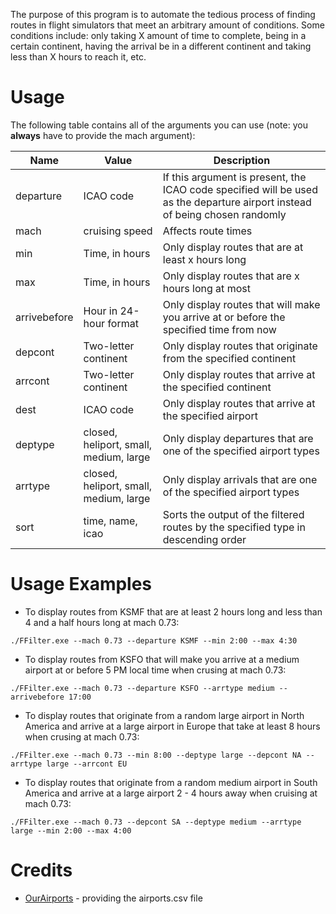 The purpose of this program is to automate the tedious process of finding routes in flight simulators that meet an arbitrary amount of conditions. Some conditions include: only taking X amount of time to complete, being in a certain continent, having the arrival be in a different continent and taking less than X hours to reach it, etc.

Usage
=======

The following table contains all of the arguments you can use (note: you **always** have to provide the mach argument):

Name      | Value                  | Description
--------- | ---------------------- | -----------
departure | ICAO code              | If this argument is present, the ICAO code specified will be used as the departure airport instead of being chosen randomly
mach      | cruising speed         | Affects route times
min       | Time, in hours         | Only display routes that are at least x hours long
max       | Time, in hours         | Only display routes that are x hours long at most
arrivebefore | Hour in 24-hour format | Only display routes that will make you arrive at or before the specified time from now
depcont   | Two-letter continent   | Only display routes that originate from the specified continent
arrcont   | Two-letter continent   | Only display routes that arrive at the specified continent
dest      | ICAO code              | Only display routes that arrive at the specified airport
deptype   | closed, heliport, small, medium, large | Only display departures that are one of the specified airport types
arrtype   | closed, heliport, small, medium, large | Only display arrivals that are one of the specified airport types
sort      | time, name, icao       | Sorts the output of the filtered routes by the specified type in descending order

Usage Examples
==============

* To display routes from KSMF that are at least 2 hours long and less than 4 and a half hours long at mach 0.73:
```
./FFilter.exe --mach 0.73 --departure KSMF --min 2:00 --max 4:30
```

* To display routes from KSFO that will make you arrive at a medium airport at or before 5 PM local time when crusing at mach 0.73:
```
./FFilter.exe --mach 0.73 --departure KSFO --arrtype medium --arrivebefore 17:00
```

* To display routes that originate from a random large airport in North America and arrive at a large airport in Europe that take at least 8 hours when crusing at mach 0.73:
```
./FFilter.exe --mach 0.73 --min 8:00 --deptype large --depcont NA --arrtype large --arrcont EU
```

* To display routes that originate from a random medium airport in South America and arrive at a large airport 2 - 4 hours away when cruising at mach 0.73:
```
./FFilter.exe --mach 0.73 --depcont SA --deptype medium --arrtype large --min 2:00 --max 4:00
```

Credits
=======

* [OurAirports](http://ourairports.com) - providing the airports.csv file